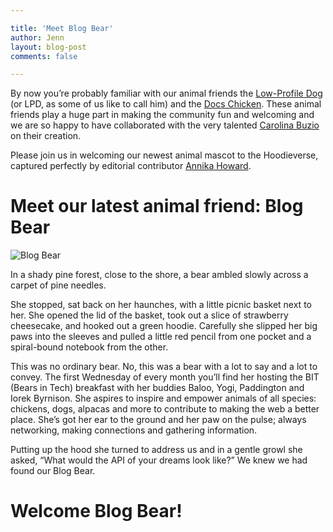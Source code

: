 ```yaml
---

title: 'Meet Blog Bear'
author: Jenn
layout: blog-post
comments: false

---
```


By now you’re probably familiar with our animal friends the [Low-Profile Dog](http://hood.ie/animals/#low-profile-dog) (or LPD, as some of us like to call him) and the [Docs Chicken](http://hood.ie/animals/#docs-chicken). These animal friends play a huge part in making the community fun and welcoming and we are so happy to have collaborated with the very talented [Carolina Buzio](https://twitter.com/carolinabuzio) on their creation.

Please join us in welcoming our newest animal mascot to the Hoodieverse, captured perfectly by editorial contributor [Annika Howard](https://github.com/NeekyRabbit).

# Meet our latest animal friend: Blog Bear

![Blog Bear](http://hoodiehq.github.io/hoodie-css/src/content_img/animals/blog-bear-1.png)

In a shady pine forest, close to the shore, a bear ambled slowly across a carpet of pine needles. 

She stopped, sat back on her haunches, with a little picnic basket next to her. She opened the lid of the basket, took out a slice of strawberry cheesecake, and hooked out a green hoodie. Carefully she slipped her big paws into the sleeves and pulled a little red pencil from one pocket and a spiral-bound notebook from the other. 

This was no ordinary bear. No, this was a bear with a lot to say and a lot to convey. The first Wednesday of every month you’ll find her hosting the BIT (Bears in Tech) breakfast with her buddies Baloo, Yogi, Paddington and Iorek Byrnison. She aspires to inspire and empower animals of all species: chickens, dogs, alpacas and more to contribute to making the web a better place. She’s got her ear to the ground and her paw on the pulse; always networking, making connections and gathering information. 

Putting up the hood she turned to address us and in a gentle growl she asked, “What would the API of your dreams look like?” We knew we had found our Blog Bear. 

# Welcome Blog Bear!

